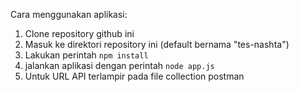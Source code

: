 Cara menggunakan aplikasi:

1. Clone repository github ini
2. Masuk ke direktori repository ini (default bernama "tes-nashta")
3. Lakukan perintah `npm install`
4. jalankan aplikasi dengan perintah `node app.js`
5. Untuk URL API terlampir pada file collection postman
